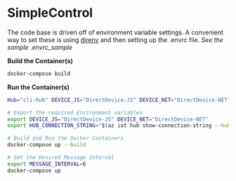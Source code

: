 # SimpleControl

The code base is driven off of environment variable settings.  A convenient way to set these is using [direnv](https://github.com/direnv/direnv) and then setting up the .envrc file.  _See the sample .envrc_sample_

__Build the Container(s)__

  ```bash
  docker-compose build
  ```

__Run the Container(s)__

  ```bash
  Hub="cli-hub" DEVICE_JS="DirectDevice-JS" DEVICE_NET="DirectDevice-NET"

  # Export the required Environment variables
  export DEVICE_JS="DirectDevice-JS" DEVICE_NET="DirectDevice-NET"
  export HUB_CONNECTION_STRING="$(az iot hub show-connection-string --hub-name $Hub -otsv)"

  # Build and Run the Docker Containers
  docker-compose up --build

  # Set the Desired Message Interval
  export MESSAGE_INTERVAL=6
  docker-compose up
  ```

